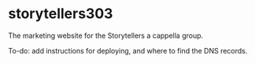 # storytellers303
The marketing website for the Storytellers a cappella group.

To-do: add instructions for deploying, and where to find the DNS records.
